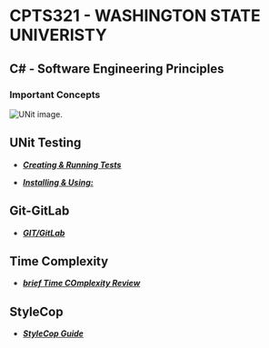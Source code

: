 # CPTS321 - WASHINGTON STATE UNIVERISTY 
## C# - Software Engineering Principles


### Important Concepts 


![UNit image.](https://github.com/MarkShinozaki/CPTS321-SoftwareEngineeringPrinciples/blob/Additional-Resources/NUnit%20Getting%20started%20pic.jpeg)

## UNit Testing
- ***[Creating & Running Tests](https://github.com/MarkShinozaki/CPTS321-SoftwareEngineeringPrinciples/blob/Additional-Resources/CptS%20321-NUnit-Creating%20and%20running%20tests.pdf)***
* ***[Installing & Using: ](https://github.com/MarkShinozaki/CPTS321-SoftwareEngineeringPrinciples/blob/Additional-Resources/CptS%20321-NUnit-How-to%20setup%20on%20VS%202019.pdf)***

## Git-GitLab
- ***[GIT/GitLab](https://github.com/MarkShinozaki/CPTS321-SoftwareEngineeringPrinciples/blob/Additional-Resources/Git-GitLab-Review.pdf)***

## Time Complexity 
- ***[brief Time COmplexity Review](https://github.com/MarkShinozaki/CPTS321-SoftwareEngineeringPrinciples/blob/Additional-Resources/w1.3.2%20Brief%20time%20complexity%20review.pdf)***

## StyleCop
- ***[StyleCop Guide](https://github.com/MarkShinozaki/CPTS321-SoftwareEngineeringPrinciples/blob/Additional-Resources/CptS%20321-StyleCop-How-to.pdf)***





